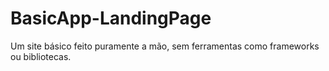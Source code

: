 # BasicApp-LandingPage
Um site básico feito puramente a mão, sem ferramentas como frameworks ou bibliotecas.
